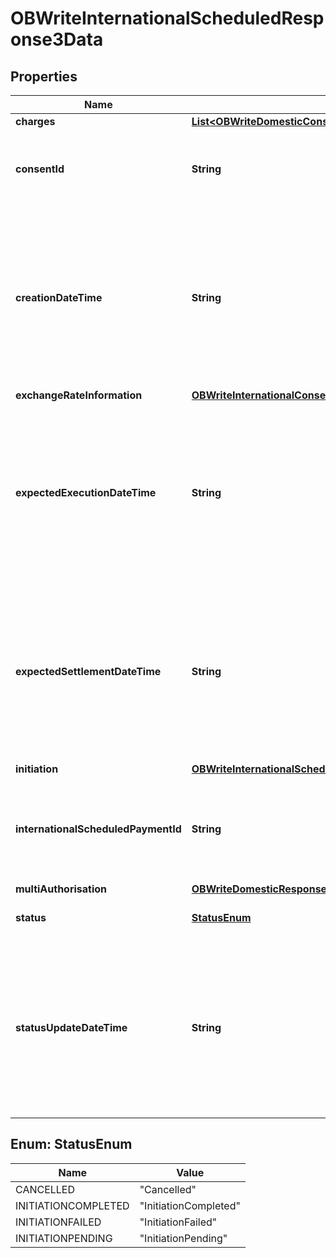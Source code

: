 
# OBWriteInternationalScheduledResponse3Data

## Properties
Name | Type | Description | Notes
------------ | ------------- | ------------- | -------------
**charges** | [**List&lt;OBWriteDomesticConsentResponse3DataCharges&gt;**](OBWriteDomesticConsentResponse3DataCharges.md) |  |  [optional]
**consentId** | **String** | OB: Unique identification as assigned by the ASPSP to uniquely identify the consent resource. | 
**creationDateTime** | **String** | Date and time at which the message was created.All dates in the JSON payloads are represented in ISO 8601 date-time format.  All date-time fields in responses must include the timezone. An example is below: 2017-04-05T10:43:07+00:00 | 
**exchangeRateInformation** | [**OBWriteInternationalConsentResponse3DataExchangeRateInformation**](OBWriteInternationalConsentResponse3DataExchangeRateInformation.md) |  |  [optional]
**expectedExecutionDateTime** | **String** | Expected execution date and time for the payment resource.All dates in the JSON payloads are represented in ISO 8601 date-time format.  All date-time fields in responses must include the timezone. An example is below: 2017-04-05T10:43:07+00:00 |  [optional]
**expectedSettlementDateTime** | **String** | Expected settlement date and time for the payment resource.All dates in the JSON payloads are represented in ISO 8601 date-time format.  All date-time fields in responses must include the timezone. An example is below: 2017-04-05T10:43:07+00:00 |  [optional]
**initiation** | [**OBWriteInternationalScheduled2DataInitiation**](OBWriteInternationalScheduled2DataInitiation.md) |  | 
**internationalScheduledPaymentId** | **String** | OB: Unique identification as assigned by the ASPSP to uniquely identify the international scheduled payment resource. | 
**multiAuthorisation** | [**OBWriteDomesticResponse3DataMultiAuthorisation**](OBWriteDomesticResponse3DataMultiAuthorisation.md) |  |  [optional]
**status** | [**StatusEnum**](#StatusEnum) | Specifies the status of the payment order resource. | 
**statusUpdateDateTime** | **String** | Date and time at which the resource status was updated.All dates in the JSON payloads are represented in ISO 8601 date-time format.  All date-time fields in responses must include the timezone. An example is below: 2017-04-05T10:43:07+00:00 | 


<a name="StatusEnum"></a>
## Enum: StatusEnum
Name | Value
---- | -----
CANCELLED | &quot;Cancelled&quot;
INITIATIONCOMPLETED | &quot;InitiationCompleted&quot;
INITIATIONFAILED | &quot;InitiationFailed&quot;
INITIATIONPENDING | &quot;InitiationPending&quot;




